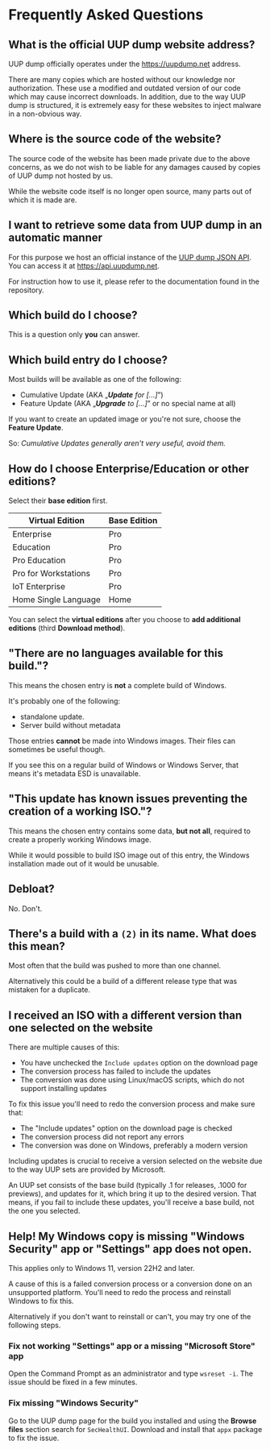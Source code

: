 Frequently Asked Questions
==========================

## What is the official UUP dump website address?
UUP dump officially operates under the https://uupdump.net address.

There are many copies which are hosted without our knowledge nor authorization. These use a modified and outdated version of our code which may cause incorrect downloads. In addition, due to the way UUP dump is structured, it is extremely easy for these websites to inject malware in a non-obvious way.


## Where is the source code of the website?
The source code of the website has been made private due to the above concerns, as we do not wish to be liable for any damages caused by copies of UUP dump not hosted by us.

While the website code itself is no longer open source, many parts out of which it is made are.


## I want to retrieve some data from UUP dump in an automatic manner
For this purpose we host an official instance of the [UUP dump JSON API](https://git.uupdump.net/uup-dump/json-api). You can access it at https://api.uupdump.net.

For instruction how to use it, please refer to the documentation found in the repository.


## Which build do I choose?
This is a question only **you** can answer.


## Which build entry do I choose?
Most builds will be available as one of the following:
 * Cumulative Update (AKA „***Update** for [...]*”)
 * Feature Update (AKA „***Upgrade** to [...]*” or no special name at all)

If you want to create an updated image or you're not sure, choose the **Feature Update**.

So: _Cumulative Updates generally aren't very useful, avoid them._


## How do I choose Enterprise/Education or other editions?
Select their **base edition** first.

| Virtual Edition      	| Base Edition 	|
|----------------------	|--------------	|
| Enterprise           	| Pro          	|
| Education            	| Pro          	|
| Pro Education        	| Pro          	|
| Pro for Workstations 	| Pro          	|
| IoT Enterprise       	| Pro          	|
| Home Single Language 	| Home         	|

You can select the **virtual editions** after you choose to **add additional editions** (third **Download method**).


## "There are no languages available for this build."?
This means the chosen entry is **not** a complete build of Windows.

It's probably one of the following:
 * standalone update.
 * Server build without metadata

Those entries **cannot** be made into Windows images. Their files can sometimes be useful though.

If you see this on a regular build of Windows or Windows Server, that means it's metadata ESD is unavailable.


## "This update has known issues preventing the creation of a working ISO."?
This means the chosen entry contains some data, **but not all**, required to create a properly working Windows image.

While it would possible to build ISO image out of this entry, the Windows installation made out of it would be unusable.


## Debloat?
No. Don't.


## There's a build with a `(2)` in its name. What does this mean?
Most often that the build was pushed to more than one channel.

Alternatively this could be a build of a different release type that was mistaken for a duplicate.


## I received an ISO with a different version than one selected on the website
There are multiple causes of this:
 * You have unchecked the `Include updates` option on the download page
 * The conversion process has failed to include the updates
 * The conversion was done using Linux/macOS scripts, which do not support installing updates

To fix this issue you'll need to redo the conversion process and make sure that:
 * The "Include updates" option on the download page is checked
 * The conversion process did not report any errors
 * The conversion was done on Windows, preferably a modern version

Including updates is crucial to receive a version selected on the website due to the way UUP sets are provided by Microsoft.

An UUP set consists of the base build (typically .1 for releases, .1000 for previews), and updates for it, which bring it up to the desired version. That means, if you fail to include these updates, you'll receive a base build, not the one you selected.


## Help! My Windows copy is missing "Windows Security" app or "Settings" app does not open.
This applies only to Windows 11, version 22H2 and later.

A cause of this is a failed conversion process or a conversion done on an unsupported platform. You'll need to redo the process and reinstall Windows to fix this.

Alternatively if you don't want to reinstall or can't, you may try one of the following steps.

### Fix not working "Settings" app or a missing "Microsoft Store" app
Open the Command Prompt as an administrator and type `wsreset -i`. The issue should be fixed in a few minutes.

### Fix missing "Windows Security"
Go to the UUP dump page for the build you installed and using the **Browse files** section search for `SecHealthUI`. Download and install that `appx` package to fix the issue.
